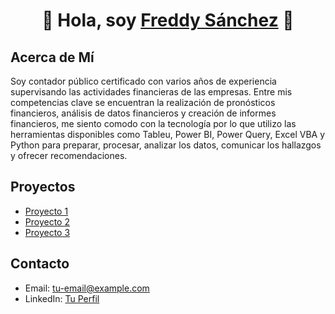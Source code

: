 <div align="center">
<h1 align="center">👋 Hola, soy <a href="https://aristi.dev">Freddy Sánchez</a> 👋</h1>
</div>

## Acerca de Mí
Soy contador público certificado con varios años de experiencia supervisando las actividades financieras de las empresas. Entre mis competencias clave se encuentran la realización de pronósticos financieros, análisis de datos financieros y creación de informes financieros, me siento comodo con la tecnología por lo que utilizo las herramientas disponibles como Tableu, Power BI, Power Query, Excel VBA y Python  para preparar, procesar, analizar los datos, comunicar los hallazgos y ofrecer recomendaciones.

## Proyectos

- [Proyecto 1](#)
- [Proyecto 2](#)
- [Proyecto 3](#)

## Contacto

- Email: tu-email@example.com
- LinkedIn: [Tu Perfil](https://www.linkedin.com/in/tu-perfil)
